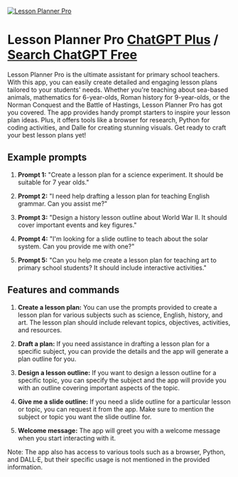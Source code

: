 
[![Lesson Planner Pro](https://files.oaiusercontent.com/file-tfR7eeVpbv6dprOOAwMFfSfJ?se=2123-10-16T21%3A14%3A15Z&sp=r&sv=2021-08-06&sr=b&rscc=max-age%3D31536000%2C%20immutable&rscd=attachment%3B%20filename%3D11627664-8afa-45f6-b9a0-012baa4c3e96.png&sig=MOggz9DlechNY20UeZTTcDs492uLE30Vvy64/EmjCnI%3D)](https://chat.openai.com/g/g-ZCVKAghF6-lesson-planner-pro)

# Lesson Planner Pro [ChatGPT Plus](https://chat.openai.com/g/g-ZCVKAghF6-lesson-planner-pro) / [Search ChatGPT Free](https://gptcall.net/index.html#/?search=Lesson%20Planner%20Pro)

Lesson Planner Pro is the ultimate assistant for primary school teachers. With this app, you can easily create detailed and engaging lesson plans tailored to your students' needs. Whether you're teaching about sea-based animals, mathematics for 6-year-olds, Roman history for 9-year-olds, or the Norman Conquest and the Battle of Hastings, Lesson Planner Pro has got you covered. The app provides handy prompt starters to inspire your lesson plan ideas. Plus, it offers tools like a browser for research, Python for coding activities, and Dalle for creating stunning visuals. Get ready to craft your best lesson plans yet!

## Example prompts

1. **Prompt 1:** "Create a lesson plan for a science experiment. It should be suitable for 7 year olds."

2. **Prompt 2:** "I need help drafting a lesson plan for teaching English grammar. Can you assist me?"

3. **Prompt 3:** "Design a history lesson outline about World War II. It should cover important events and key figures."

4. **Prompt 4:** "I'm looking for a slide outline to teach about the solar system. Can you provide me with one?"

5. **Prompt 5:** "Can you help me create a lesson plan for teaching art to primary school students? It should include interactive activities."

## Features and commands

1. **Create a lesson plan:** You can use the prompts provided to create a lesson plan for various subjects such as science, English, history, and art. The lesson plan should include relevant topics, objectives, activities, and resources.

2. **Draft a plan:** If you need assistance in drafting a lesson plan for a specific subject, you can provide the details and the app will generate a plan outline for you.

3. **Design a lesson outline:** If you want to design a lesson outline for a specific topic, you can specify the subject and the app will provide you with an outline covering important aspects of the topic.

4. **Give me a slide outline:** If you need a slide outline for a particular lesson or topic, you can request it from the app. Make sure to mention the subject or topic you want the slide outline for.

5. **Welcome message:** The app will greet you with a welcome message when you start interacting with it.

Note: The app also has access to various tools such as a browser, Python, and DALL·E, but their specific usage is not mentioned in the provided information.


